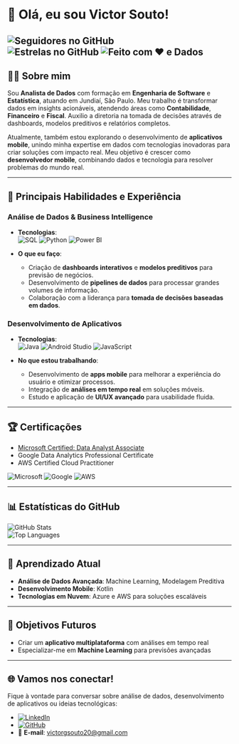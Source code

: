 # 👋 Olá, eu sou Victor Souto!


![Seguidores no GitHub](https://img.shields.io/github/followers/VictorGSoutoXP?style=social)  
![Estrelas no GitHub](https://img.shields.io/github/stars/VictorGSoutoXP?style=social)
![Feito com ❤️ e Dados](https://img.shields.io/badge/feito%20com-dados%20e%20café-blue)  
---

## 🧑‍💻 Sobre mim
Sou **Analista de Dados** com formação em **Engenharia de Software** e **Estatística**, atuando em Jundiaí, São Paulo. Meu trabalho é transformar dados em insights acionáveis, atendendo áreas como **Contabilidade**, **Financeiro** e **Fiscal**. Auxilio a diretoria na tomada de decisões através de dashboards, modelos preditivos e relatórios completos.

Atualmente, também estou explorando o desenvolvimento de **aplicativos mobile**, unindo minha expertise em dados com tecnologias inovadoras para criar soluções com impacto real. Meu objetivo é crescer como **desenvolvedor mobile**, combinando dados e tecnologia para resolver problemas do mundo real.

---

## 🌟 Principais Habilidades e Experiência

### Análise de Dados & Business Intelligence
- **Tecnologias**:  
  ![SQL](https://img.shields.io/badge/SQL-4479A1?style=for-the-badge&logo=sql&logoColor=white)
  ![Python](https://img.shields.io/badge/Python-3776AB?style=for-the-badge&logo=python&logoColor=white)
  ![Power BI](https://img.shields.io/badge/PowerBI-F2C811?style=for-the-badge&logo=powerbi&logoColor=white)

- **O que eu faço**:
  - Criação de **dashboards interativos** e **modelos preditivos** para previsão de negócios.
  - Desenvolvimento de **pipelines de dados** para processar grandes volumes de informação.
  - Colaboração com a liderança para **tomada de decisões baseadas em dados**.

### Desenvolvimento de Aplicativos
- **Tecnologias**:  
  ![Java](https://img.shields.io/badge/Java-ED8B00?style=for-the-badge&logo=java&logoColor=white)
  ![Android Studio](https://img.shields.io/badge/Android_Studio-3DDC84?style=for-the-badge&logo=android-studio&logoColor=white)
  ![JavaScript](https://img.shields.io/badge/JavaScript-F7DF1E?style=for-the-badge&logo=javascript&logoColor=black)

- **No que estou trabalhando**:
  - Desenvolvimento de **apps mobile** para melhorar a experiência do usuário e otimizar processos.
  - Integração de **análises em tempo real** em soluções móveis.
  - Estudo e aplicação de **UI/UX avançado** para usabilidade fluida.

---

## 🏆 Certificações
- [Microsoft Certified: Data Analyst Associate](https://www.microsoft.com/en-us/learning/certification-overview.aspx)
- Google Data Analytics Professional Certificate  
- AWS Certified Cloud Practitioner

![Microsoft](https://img.shields.io/badge/Microsoft-Certified-blue?style=flat-square)
![Google](https://img.shields.io/badge/Google-Data_Analytics-blue?style=flat-square)
![AWS](https://img.shields.io/badge/AWS-Certified-orange?style=flat-square)

---

## 📊 Estatísticas do GitHub
![GitHub Stats](https://github-readme-stats.vercel.app/api?username=VictorGSoutoXP&show_icons=true&theme=radical)  
![Top Languages](https://github-readme-stats.vercel.app/api/top-langs/?username=VictorGSoutoXP&layout=compact&theme=radical)

---

## 🌱 Aprendizado Atual
- **Análise de Dados Avançada**: Machine Learning, Modelagem Preditiva  
- **Desenvolvimento Mobile**: Kotlin
- **Tecnologias em Nuvem**: Azure e AWS para soluções escaláveis

---

## 🎯 Objetivos Futuros
- Criar um **aplicativo multiplataforma** com análises em tempo real  
- Especializar-me em **Machine Learning** para previsões avançadas  


---

## 🌐 Vamos nos conectar!
Fique à vontade para conversar sobre análise de dados, desenvolvimento de aplicativos ou ideias tecnológicas:

- [![LinkedIn](https://img.shields.io/badge/LinkedIn-0A66C2?style=for-the-badge&logo=linkedin&logoColor=white)](https://www.linkedin.com/in/victor-goncalves-souto)
- [![GitHub](https://img.shields.io/badge/GitHub-181717?style=for-the-badge&logo=github&logoColor=white)](https://github.com/VictorGSoutoXP)
- 📧 **E-mail**: victorgsouto20@gmail.com
